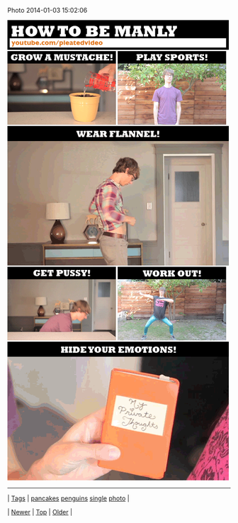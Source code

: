 <!--
title: Photo 2014-01-03 15
date: 2020-06-28T15:27:00.221Z
tags: pancakes, penguins, single, photo
-->


Photo 2014-01-03 15:02:06

![](72088012830-0.jpg)
![](72088012830-1.gif)
![](72088012830-2.gif)
![](72088012830-3.gif)
![](72088012830-4.gif)
![](72088012830-5.gif)
![](72088012830-6.gif)

<!--BOTTOM-POST-NAVIGATION-->
---

| [Tags](tags.md) | [pancakes](tag-pancakes.md) [penguins](tag-penguins.md) [single](tag-single.md) [photo](tag-photo.md) |

| [Newer](72083247343.md) | [Top](index.md) | [Older](72094616468.md) |